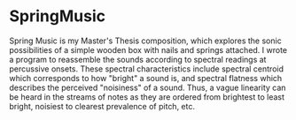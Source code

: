 # SpringMusic

Spring Music is my Master's Thesis composition, which explores the sonic possibilities of a simple wooden box with nails and springs attached. I wrote a program to reassemble the sounds according to spectral readings at percussive onsets. These spectral characteristics include spectral centroid which corresponds to how "bright" a sound is, and spectral flatness which describes the perceived "noisiness" of a sound. Thus, a vague linearity can be heard in the streams of notes as they are ordered from brightest to least bright, noisiest to clearest prevalence of pitch, etc. 
